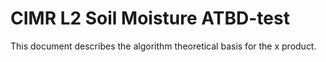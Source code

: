 # CIMR L2 Soil Moisture ATBD-test

This document describes the algorithm theoretical basis for the x product.


```{tableofcontents}
```

